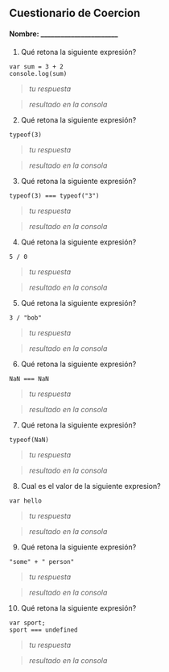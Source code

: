 ## Cuestionario de Coercion
#### Nombre: _______________________

1. Qué retona la siguiente expresión?
```
var sum = 3 + 2
console.log(sum)
```

> _tu respuesta_

> _resultado en la consola_

2. Qué retona la siguiente expresión?
```
typeof(3)
```

> _tu respuesta_

> _resultado en la consola_

3. Qué retona la siguiente expresión?
```
typeof(3) === typeof("3")
```

> _tu respuesta_

> _resultado en la consola_

4. Qué retona la siguiente expresión?
```
5 / 0
```

> _tu respuesta_

> _resultado en la consola_

5. Qué retona la siguiente expresión?
```
3 / "bob"
```

> _tu respuesta_

> _resultado en la consola_

6. Qué retona la siguiente expresión?
```
NaN === NaN
```

> _tu respuesta_

> _resultado en la consola_

7. Qué retona la siguiente expresión?
```
typeof(NaN)
```

> _tu respuesta_

> _resultado en la consola_

8. Cual es el valor de la siguiente expresion?
```
var hello
```

> _tu respuesta_

> _resultado en la consola_

9. Qué retona la siguiente expresión?
```
"some" + " person"
```

> _tu respuesta_

> _resultado en la consola_

10. Qué retona la siguiente expresión?
```
var sport; 
sport === undefined
```

> _tu respuesta_

> _resultado en la consola_


